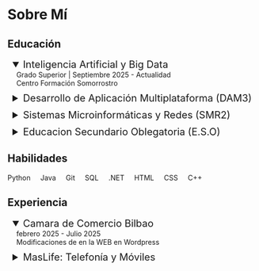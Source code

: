 # Sobre Mí

## Educación 
<details open style="margin-bottom: 10px; padding-left: 10px;">
  <summary style="font-size: 20px;">Inteligencia Artificial y Big Data</summary>
  &nbsp;&nbsp;Grado Superior | Septiembre 2025 - Actualidad <br> 
  &nbsp;&nbsp;Centro Formación Somorrostro
</details>

<details style="margin-bottom: 10px; padding-left: 10px;">
  <summary style="font-size: 20px;">Desarrollo de Aplicación Multiplataforma (DAM3)</summary>
  &nbsp;&nbsp;Grado Superior | Septiembre 2023 - Julio 2025 <br> 
  &nbsp;&nbsp;Centro Formación Somorrostro
</details>

<details style="margin-bottom: 10px; padding-left: 10px;">
  <summary style="font-size: 20px;">Sistemas Microinformáticas y Redes (SMR2)</summary>
  &nbsp;&nbsp;Grado Medio | Septiembre 2021 - Julio 2023 <br> 
  &nbsp;&nbsp;Centro Formación Somorrostro
</details>

<details style="margin-bottom: 10px; padding-left: 10px;">
  <summary style="font-size: 20px;">Educacion Secundario Oblegatoria (E.S.O)</summary>
  &nbsp;&nbsp;Septiembre 2018 - Julio 2021 <br> 
  &nbsp;&nbsp;Santa Maria Ikastetxea
</details>

## Habilidades

<div style="display: flex; gap: 20px; flex-wrap: wrap;">
  <div>Python</div>
  <div>Java</div>
  <div>Git</div>
  <div>SQL</div>
  <div>.NET</div>
  <div>HTML</div>
  <div>CSS</div>
  <div>C++</div>
</div>


## Experiencia
<details open style="margin-bottom: 10px; padding-left: 10px;">
  <summary style="font-size: 20px;">Camara de Comercio Bilbao</summary>
  &nbsp;&nbsp;febrero 2025 - Julio 2025 <br> 
  &nbsp;&nbsp;Modificaciones de en la WEB en Wordpress
</details>

<details style="margin-bottom: 10px; padding-left: 10px;">
  <summary style="font-size: 20px;">MasLife: Telefonía y Móviles</summary>
  &nbsp;&nbsp;Marzo 2023 - Junio 2023 <br> 
  &nbsp;&nbsp;Creacion de Paginas en Wordpress
</details>